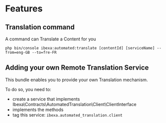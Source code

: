 # Features

## Translation command

A command can Translate a Content for you

`php bin/console ibexa:automated:translate [contentId] [serviceName] --from=eng-GB --to=fre-FR`


## Adding your own Remote Translation Service

This bundle enables you to provide your own Translation mechanism.

To do so, you need to:

- create a service that implements Ibexa\Contracts\AutomatedTranslation\Client\ClientInterface
- implements the methods
- tag this service: `ibexa.automated_translation.client`
